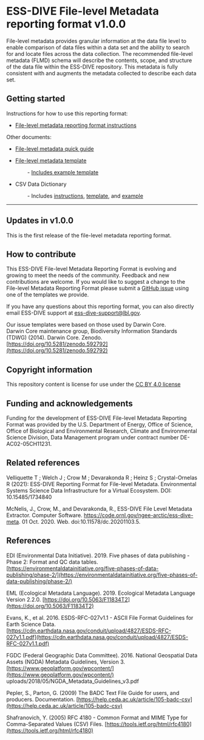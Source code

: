 # ESS-DIVE File-level Metadata reporting format v1.0.0

File-level metadata provides granular information at the data file level to enable comparison of data files within a data set and the ability to search for and locate files across the data collection. The recommended file-level metadata \(FLMD\) schema will describe the contents, scope, and structure of the data file within the ESS-DIVE repository. This metadata is fully consistent with and augments the metadata collected to describe each data set.

## Getting started

Instructions for how to use this reporting format:

* [File-level metadata reporting format instructions](flmd_instructions.md)

Other documents:

* [File-level metadata quick guide](flmd_quick_guide.md)   
* [File-level metadata template](https://github.com/ess-dive-community/essdive-file-level-metadata/tree/3acd84067cf980484b4b86e95dbdcace42db3796/flmd_template.xlsx) 

          - [Includes example template](documents/flmd_template_example.md)  

* CSV Data Dictionary  

          - Includes [instructions](csv_dd_instructions/), [template](https://github.com/ess-dive-community/essdive-file-level-metadata/tree/3acd84067cf980484b4b86e95dbdcace42db3796/CSV_dd/CSV_dd_template.xlsx), and [example](CSV_DD/csv_dd_example.md)

---  
## Updates in v1.0.0
This is the first release of the file-level metadata reporting format.

## How to contribute  
This ESS-DIVE File-level Metadata Reporting Format is evolving and growing to meet the needs of the community. Feedback and new contributions are welcome. If you would like to suggest a change to the File-level Metadata Reporting Format please submit a [GitHub issue](https://github.com/ess-dive-community/essdive-file-level-metadata/issues/new/choose) using one of the templates we provide.

If you have any questions about this reporting format, you can also directly email ESS-DIVE support at ess-dive-support@lbl.gov.  

Our issue templates were based on those used by Darwin Core.  
Darwin Core maintenance group, Biodiversity Information Standards \(TDWG\) \(2014\). Darwin Core. Zenodo. [https://doi.org/10.5281/zenodo.592792](https://doi.org/10.5281/zenodo.592792)

## Copyright information

This repository content is license for use under the [CC BY 4.0 license](https://creativecommons.org/licenses/by/4.0/)

## Funding and acknowledgements

Funding for the development of ESS-DIVE File-level Metadata Reporting Format was provided by the U.S. Department of Energy, Office of Science, Office of Biological and Environmental Research, Climate and Environmental Science Division, Data Management program under contract number DE-AC02-05CH11231.

## Related references

Velliquette T ; Welch J ; Crow M ; Devarakonda R ; Heinz S ; Crystal-Ornelas R \(2021\): ESS-DIVE Reporting Format for File-level Metadata. Environmental Systems Science Data Infrastructure for a Virtual Ecosystem. DOI: 10.15485/1734840

McNelis, J., Crow, M., and Devarakonda, R., ESS-DIVE File Level Metadata Extractor. Computer Software. https://code.ornl.gov/ngee-arctic/ess-dive-meta. 01 Oct. 2020. Web. doi:10.11578/dc.20201103.5.

## References

EDI \(Environmental Data Initiative\). 2019. Five phases of data publishing - Phase 2: Format and QC data tables. [https://environmentaldatainitiative.org/five-phases-of-data-publishing/phase-2/](https://environmentaldatainitiative.org/five-phases-of-data-publishing/phase-2/)

EML \(Ecological Metadata Language\). 2019. Ecological Metadata Language Version 2.2.0. [https://doi.org/10.5063/F11834T2](https://doi.org/10.5063/F11834T2)

Evans, K., et al. 2016. ESDS-RFC-027v1.1 - ASCII File Format Guidelines for Earth Science Data. [https://cdn.earthdata.nasa.gov/conduit/upload/4827/ESDS-RFC-027v1.1.pdf](https://cdn.earthdata.nasa.gov/conduit/upload/4827/ESDS-RFC-027v1.1.pdf)

FGDC \(Federal Geographic Data Committee\). 2016. National Geospatial Data Assets \(NGDA\) Metadata Guidelines, Version 3. [https://www.geoplatform.gov/wpcontent/](https://www.geoplatform.gov/wpcontent/) uploads/2018/05/NGDA\_Metadata\_Guidelines\_v3.pdf

Pepler, S., Parton, G. \(2009\) The BADC Text File Guide for users, and producers. Documentation. [https://help.ceda.ac.uk/article/105-badc-csv](https://help.ceda.ac.uk/article/105-badc-csv)

Shafranovich, Y. \(2005\) RFC 4180 - Common Format and MIME Type for Comma-Separated Values \(CSV\) Files. [https://tools.ietf.org/html/rfc4180](https://tools.ietf.org/html/rfc4180)

